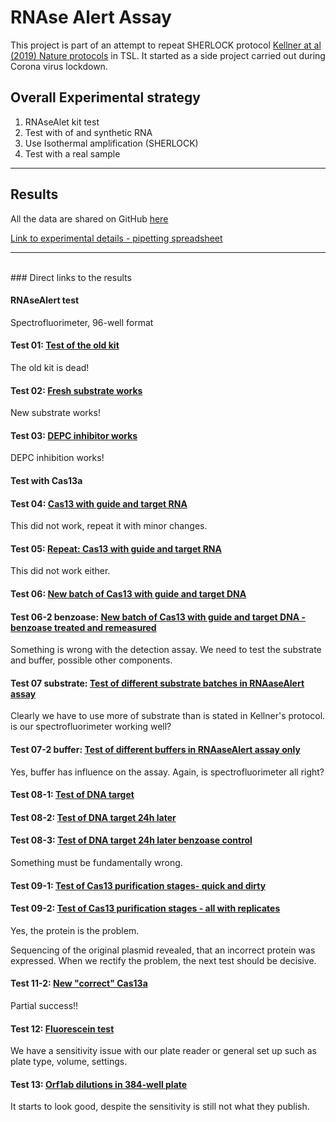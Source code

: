 <head>

<link rel="stylesheet" href="https://stackpath.bootstrapcdn.com/bootstrap/4.3.1/css/bootstrap.min.css" integrity="sha384-ggOyR0iXCbMQv3Xipma34MD+dH/1fQ784/j6cY/iJTQUOhcWr7x9JvoRxT2MZw1T" crossorigin="anonymous">

<link rel="stylesheet" type="text/css" href="my_css.css">
</head>
<body>
<div id = "container">

# RNAse Alert Assay
This project is part of an attempt to repeat SHERLOCK protocol [Kellner at al (2019) Nature protocols](https://) in TSL. It started as a side project carried out during Corona virus lockdown.

## Overall Experimental strategy

1. RNAseAlet kit test 
2. Test with of and synthetic RNA
3. Use Isothermal amplification (SHERLOCK)
4. Test with a real sample

---

## Results

All the data are shared on GitHub [here](https://github.com/Sjan1/RNAseAlert)

[Link to experimental details - pipetting spreadsheet](https://github.com/Sjan1/RNAseAlert/tree/master/data)

---
<br/>
### Direct links to the results

#### RNAseAlert test
Spectrofluorimeter, 96-well format

#### Test 01: [Test of the old kit](http://htmlpreview.github.io/?https://github.com/Sjan1/RNAseAlert/blob/master/S01_test01.html) 
The old kit is dead!
#### Test 02: [Fresh substrate works](http://htmlpreview.github.io/?https://github.com/Sjan1/RNAseAlert/blob/master/S01_test02.html)
New substrate works!
#### Test 03: [DEPC inhibitor works](http://htmlpreview.github.io/?https://github.com/Sjan1/RNAseAlert/blob/master/S01_test03.html)
DEPC inhibition works!

#### Test with Cas13a

#### Test 04: [Cas13 with guide and target RNA](http://htmlpreview.github.io/?https://github.com/Sjan1/RNAseAlert/blob/master/S01_test04.html)
This did not work, repeat it with minor changes.
#### Test 05: [Repeat: Cas13 with guide and target RNA](http://htmlpreview.github.io/?https://github.com/Sjan1/RNAseAlert/blob/master/S01_test05_RNA.html)
This did not work either.
#### Test 06: [New batch of Cas13 with guide and target DNA](http://htmlpreview.github.io/?https://github.com/Sjan1/RNAseAlert/blob/master/S01_test06_DNA.html)
#### Test 06-2 benzoase: [New batch of Cas13 with guide and target DNA - benzoase treated and remeasured](http://htmlpreview.github.io/?https://github.com/Sjan1/RNAseAlert/blob/master/S01_test06_DNA_Benz.html)
Something is wrong with the detection assay. We need to test the substrate and buffer, possible other components.
#### Test 07 substrate: [Test of different substrate batches in RNAaseAlert assay](http://htmlpreview.github.io/?https://github.com/Sjan1/RNAseAlert/blob/master/S01_test07_Substrate.html)
Clearly we have to use more of substrate than is stated in Kellner's protocol. is our spectrofluorimeter working well?
#### Test 07-2 buffer: [Test of different buffers in RNAaseAlert assay only](http://htmlpreview.github.io/?https://github.com/Sjan1/RNAseAlert/blob/master/S01_test07-2_Buffer.html)
Yes, buffer has influence on the assay. Again, is spectrofluorimeter all right?
#### Test 08-1: [Test of DNA target](http://htmlpreview.github.io/?https://github.com/Sjan1/RNAseAlert/blob/master/S01_test08_DNA.html)
#### Test 08-2: [Test of DNA target 24h later](http://htmlpreview.github.io/?https://github.com/Sjan1/RNAseAlert/blob/master/S01_test08_DNA.html)
#### Test 08-3: [Test of DNA target 24h later benzoase control](http://htmlpreview.github.io/?https://github.com/Sjan1/RNAseAlert/blob/master/S01_test08_DNA.html)
Something must be fundamentally wrong.
#### Test 09-1: [Test of Cas13 purification stages-  quick and dirty](http://htmlpreview.github.io/?https://github.com/Sjan1/RNAseAlert/blob/master/S01_test09_Cas13_initial.html)

#### Test 09-2: [Test of Cas13 purification stages - all with replicates](http://htmlpreview.github.io/?https://github.com/Sjan1/RNAseAlert/blob/master/S01_test09-2_Cas13_all.html)
Yes, the protein is the problem. 

Sequencing of the original plasmid revealed, that an incorrect protein was expressed. When we rectify the problem, the next test should be decisive.

#### Test 11-2: [New "correct" Cas13a](http://htmlpreview.github.io/?https://github.com/Sjan1/RNAseAlert/blob/master/S01_test11-2_correctCas13.html)
Partial success!!

#### Test 12: [Fluorescein test](http://htmlpreview.github.io/?https://github.com/Sjan1/RNAseAlert/blob/master/S01_test12_Fluorescein.html)

We have a sensitivity issue with our plate reader or 
general set up such as plate type, volume, settings.

#### Test 13: [Orf1ab dilutions in 384-well plate](http://htmlpreview.github.io/?https://github.com/Sjan1/RNAseAlert/blob/master/S01_test13_Orf1ab_Dilutions.html)

It starts to look good, despite the sensitivity is still not what they publish.


<br/><br/>


</div>
</body>